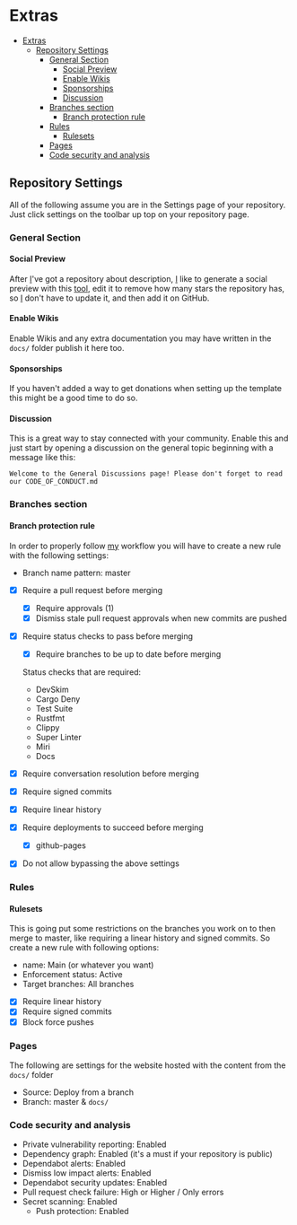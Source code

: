 # Extras

<!--toc:start-->
- [Extras](#extras)
  - [Repository Settings](#repository-settings)
    - [General Section](#general-section)
      - [Social Preview](#social-preview)
      - [Enable Wikis](#enable-wikis)
      - [Sponsorships](#sponsorships)
      - [Discussion](#discussion)
    - [Branches section](#branches-section)
      - [Branch protection rule](#branch-protection-rule)
    - [Rules](#rules)
      - [Rulesets](#rulesets)
    - [Pages](#pages)
    - [Code security and analysis](#code-security-and-analysis)
<!--toc:end-->

## Repository Settings

All of the following assume you are in the Settings page of your repository.
Just click settings on the toolbar up top on your repository page.

### General Section

#### Social Preview

After [I](https://github.com/Obscurely)'ve got a repository about description,
[I](https://github.com/Obscurely) like to generate a social preview with this
[tool](https://www.bannerbear.com/demos/github-social-preview-generator-tool/),
edit it to remove how many stars the repository has, so
[I](https://github.com/Obscurely) don't have to update it, and then add it on
GitHub.

#### Enable Wikis

Enable Wikis and any extra documentation you may have written in the `docs/`
folder publish it here too.

#### Sponsorships

If you haven't added a way to get donations when setting up the template this
might be a good time to do so.

#### Discussion

This is a great way to stay connected with your community. Enable this and just
start by opening a discussion on the general topic beginning with a message like
this:

`Welcome to the General Discussions page! Please don't forget to read our CODE_OF_CONDUCT.md`

### Branches section

#### Branch protection rule

In order to properly follow [my](https://github.com/Obscurely) workflow you will
have to create a new rule with the following settings:

- Branch name pattern: master
- [x] Require a pull request before merging
  - [x] Require approvals (1)
  - [x] Dismiss stale pull request approvals when new commits are pushed
- [x] Require status checks to pass before merging

  - [x] Require branches to be up to date before merging

  Status checks that are required:

  - DevSkim
  - Cargo Deny
  - Test Suite
  - Rustfmt
  - Clippy
  - Super Linter
  - Miri
  - Docs

- [x] Require conversation resolution before merging
- [x] Require signed commits
- [x] Require linear history
- [x] Require deployments to succeed before merging
  - [x] github-pages
- [x] Do not allow bypassing the above settings

### Rules

#### Rulesets

This is going put some restrictions on the branches you work on to then merge to
master, like requiring a linear history and signed commits. So create a new rule
with following options:

- name: Main (or whatever you want)
- Enforcement status: Active
- Target branches: All branches
- [x] Require linear history
- [x] Require signed commits
- [x] Block force pushes

### Pages

The following are settings for the website hosted with the content from the
`docs/` folder

- Source: Deploy from a branch
- Branch: master & `docs/`

### Code security and analysis

- Private vulnerability reporting: Enabled
- Dependency graph: Enabled (it's a must if your repository is public)
- Dependabot alerts: Enabled
- Dismiss low impact alerts: Enabled
- Dependabot security updates: Enabled
- Pull request check failure: High or Higher / Only errors
- Secret scanning: Enabled
  - Push protection: Enabled
